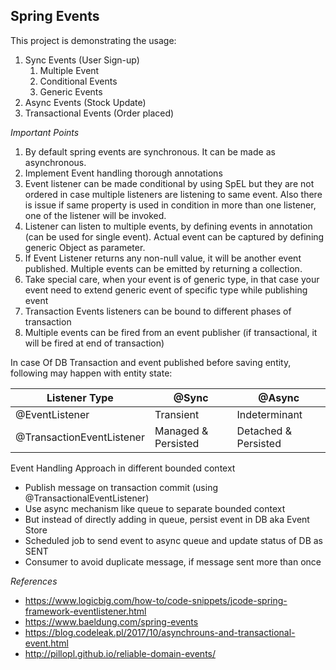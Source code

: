 Spring Events
--

This project is demonstrating the usage:
1. Sync Events (User Sign-up)
    1. Multiple Event
    1. Conditional Events
    1. Generic Events
1. Async Events (Stock Update)
1. Transactional Events (Order placed)

_Important Points_
1. By default spring events are synchronous. It can be made as asynchronous. 
1. Implement Event handling thorough annotations
1. Event listener can be made conditional by using SpEL but they are not ordered in case multiple listeners are listening to same event. Also there is issue if same property is used in condition in more than one listener, one of the listener will be invoked.
1. Listener can listen to multiple events, by defining events in annotation (can be used for single event). Actual event can be captured by defining generic Object as parameter.
1. If Event Listener returns any non-null value, it will be another event published. Multiple events can be emitted by returning a collection.
1. Take special care, when your event is of generic type, in that case your event need to extend generic event of specific type while publishing event
1. Transaction Events listeners can be bound to different phases of transaction
1. Multiple events can be fired from an event publisher (if transactional, it will be fired at end of transaction)


In case Of DB Transaction and event published before saving entity, following may happen with entity state:

|Listener Type|@Sync|@Async|
|-------------|------|--------|
|@EventListener|Transient|Indeterminant|
|@TransactionEventListener|Managed & Persisted|Detached & Persisted|

Event Handling Approach in different bounded context
* Publish message on transaction commit (using @TransactionalEventListener)
* Use async mechanism like queue to separate bounded context
* But instead of directly adding in queue, persist event in DB aka Event Store
* Scheduled job to send event to async queue and update status of DB as SENT
* Consumer to avoid duplicate message, if message sent more than once

_References_
* https://www.logicbig.com/how-to/code-snippets/jcode-spring-framework-eventlistener.html
* https://www.baeldung.com/spring-events
* https://blog.codeleak.pl/2017/10/asynchrouns-and-transactional-event.html
* http://pillopl.github.io/reliable-domain-events/
